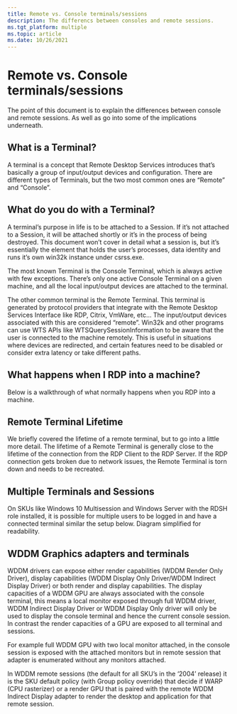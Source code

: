```yaml
---
title: Remote vs. Console terminals/sessions
description: The differencs between consoles and remote sessions.
ms.tgt_platform: multiple
ms.topic: article
ms.date: 10/26/2021
---
```


# Remote vs. Console terminals/sessions

The point of this document is to explain the differences between console and remote sessions. As well as go into some of the implications underneath.

## What is a Terminal?

A terminal is a concept that Remote Desktop Services introduces that’s basically a group of input/output devices and configuration. There are different types of Terminals, but the two most common ones are “Remote” and “Console”. 

## What do you do with a Terminal? 

A terminal’s purpose in life is to be attached to a Session. If it’s not attached to a Session, it will be attached shortly or it’s in the process of being destroyed. This document won’t cover in detail what a session is, but it’s essentially the element that holds the user’s processes, data identity and runs it’s own win32k instance under csrss.exe. 

The most known Terminal is the Console Terminal, which is always active with few exceptions. There’s only one active Console Terminal on a given machine, and all the local input/output devices are attached to the terminal. 

The other common terminal is the Remote Terminal. This terminal is generated by protocol providers that integrate with the Remote Desktop Services Interface like RDP, Citrix, VmWare, etc… The input/output devices associated with this are considered “remote”. Win32k and other programs can use WTS APIs like WTSQuerySessionInformation to be aware that the user is connected to the machine remotely. This is useful in situations where devices are redirected, and certain features need to be disabled or consider extra latency or take different paths. 

## What happens when I RDP into a machine? 


Below is a walkthrough of what normally happens when you RDP into a machine. 
 
## Remote Terminal Lifetime 

We briefly covered the lifetime of a remote terminal, but to go into a little more detail. The lifetime of a Remote Terminal is generally close to the lifetime of the connection from the RDP Client to the RDP Server. If the RDP connection gets broken due to network issues, the Remote Terminal is torn down and needs to be recreated. 

## Multiple Terminals and Sessions 

On SKUs like Windows 10 Multisession and Windows Server with the RDSH role installed, it is possible for multiple users to be logged in and have a connected terminal similar the setup below. Diagram simplified for readability. 


## WDDM Graphics adapters and terminals 

WDDM drivers can expose either render capabilities (WDDM Render Only Driver), display capabilities (WDDM Display Only Driver/WDDM Indirect Display Driver) or both render and display capabilities. The display capacities of a WDDM GPU are always associated with the console terminal, this means a local monitor exposed through full WDDM driver, WDDM Indirect Display Driver or WDDM Display Only driver will only be used to display the console terminal and hence the current console session.  In contrast the render capacities of a GPU are exposed to all terminal and sessions. 

For example full WDDM GPU with two local monitor attached, in the console session is exposed with the attached monitors but in remote session that adapter is enumerated without any monitors attached. 

In WDDM remote sessions (the default for all SKU’s in the ‘2004’ release) it is the SKU default policy (with Group policy override) that decide if WARP (CPU rasterizer) or a render GPU that is paired with the remote WDDM Indirect Display adapter to render the desktop and application for that remote session. 